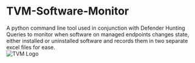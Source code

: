 # TVM-Software-Monitor
A python command line tool used in conjunction with Defender Hunting Queries to monitor when software on managed endpoints changes state, either installed or uninstalled software and records them in two separate excel files for ease.  
![TVM Logo](https://github.com/user-attachments/assets/8584340c-2367-45cf-8bd9-d0462775f4bb)
